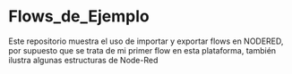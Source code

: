 # Flows_de_Ejemplo
Este repositorio muestra el uso de importar y exportar flows en NODERED, por supuesto que se trata de mi primer flow en esta plataforma, también ilustra algunas estructuras de Node-Red

